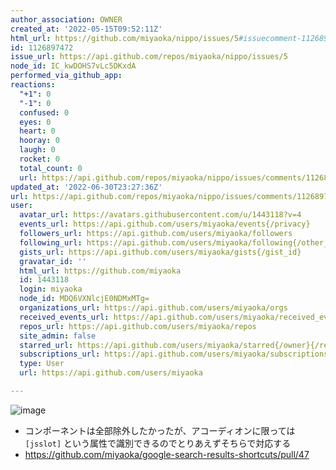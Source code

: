```yaml
---
author_association: OWNER
created_at: '2022-05-15T09:52:11Z'
html_url: https://github.com/miyaoka/nippo/issues/5#issuecomment-1126897472
id: 1126897472
issue_url: https://api.github.com/repos/miyaoka/nippo/issues/5
node_id: IC_kwDOHS7vLc5DKxdA
performed_via_github_app: 
reactions:
  "+1": 0
  "-1": 0
  confused: 0
  eyes: 0
  heart: 0
  hooray: 0
  laugh: 0
  rocket: 0
  total_count: 0
  url: https://api.github.com/repos/miyaoka/nippo/issues/comments/1126897472/reactions
updated_at: '2022-06-30T23:27:36Z'
url: https://api.github.com/repos/miyaoka/nippo/issues/comments/1126897472
user:
  avatar_url: https://avatars.githubusercontent.com/u/1443118?v=4
  events_url: https://api.github.com/users/miyaoka/events{/privacy}
  followers_url: https://api.github.com/users/miyaoka/followers
  following_url: https://api.github.com/users/miyaoka/following{/other_user}
  gists_url: https://api.github.com/users/miyaoka/gists{/gist_id}
  gravatar_id: ''
  html_url: https://github.com/miyaoka
  id: 1443118
  login: miyaoka
  node_id: MDQ6VXNlcjE0NDMxMTg=
  organizations_url: https://api.github.com/users/miyaoka/orgs
  received_events_url: https://api.github.com/users/miyaoka/received_events
  repos_url: https://api.github.com/users/miyaoka/repos
  site_admin: false
  starred_url: https://api.github.com/users/miyaoka/starred{/owner}{/repo}
  subscriptions_url: https://api.github.com/users/miyaoka/subscriptions
  type: User
  url: https://api.github.com/users/miyaoka

---
```

![image](https://user-images.githubusercontent.com/1443118/168466930-cb5565ec-ceed-4e9f-9143-a0399d258e71.png)

- コンポーネントは全部除外したかったが、アコーディオンに限っては `[jsslot]` という属性で識別できるのでとりあえずそちらで対応する
- https://github.com/miyaoka/google-search-results-shortcuts/pull/47
